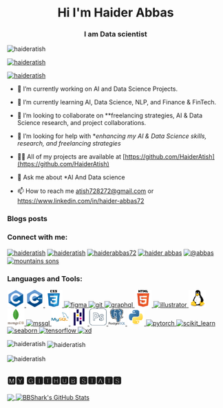 <h1 align="center">Hi
 I'm Haider Abbas </h1>
<h3 align="center">I am Data scientist </h3>

<p align="left"> <img src="https://komarev.com/ghpvc/?username=haideratish&label=Profile%20views&color=0e75b6&style=flat" alt="haideratish" /> </p>

<p align="left"> <a href="https://github.com/ryo-ma/github-profile-trophy"><img src="https://github-profile-trophy.vercel.app/?username=haideratish" alt="haideratish" /></a> </p>

<p align="left"> <a href="https://twitter.com/haideratish" target="blank"><img src="https://img.shields.io/twitter/follow/haideratish?logo=twitter&style=for-the-badge" alt="haideratish" /></a> </p>

- 🔭 I’m currently working on AI and Data Science Projects.

- 🌱 I’m currently learning AI, Data Science, NLP, and Finance & FinTech.

- 👯 I’m looking to collaborate on **freelancing strategies, AI & Data Science research, and project collaborations.

- 🤝 I’m looking for help with **enhancing my AI & Data Science skills, research, and freelancing strategies*

- 👨‍💻 All of my projects are available at [https://github.com/HaiderAtish](https://github.com/HaiderAtish)

- 💬 Ask me about *AI And Data science

- 📫 How to reach me atish728272@gmail.com or https://www.linkedin.com/in/haider-abbas72

### Blogs posts
<!-- BLOG-POST-LIST:START -->
<!-- BLOG-POST-LIST:END -->

<h3 align="left">Connect with me:</h3>
<p align="left">
<a href="https://dev.to/haideratish" target="blank"><img align="center" src="https://raw.githubusercontent.com/rahuldkjain/github-profile-readme-generator/master/src/images/icons/Social/devto.svg" alt="haideratish" height="30" width="40" /></a>
<a href="https://twitter.com/haideratish" target="blank"><img align="center" src="https://raw.githubusercontent.com/rahuldkjain/github-profile-readme-generator/master/src/images/icons/Social/twitter.svg" alt="haideratish" height="30" width="40" /></a>
<a href="https://linkedin.com/in/haiderabbas72" target="blank"><img align="center" src="https://raw.githubusercontent.com/rahuldkjain/github-profile-readme-generator/master/src/images/icons/Social/linked-in-alt.svg" alt="haiderabbas72" height="30" width="40" /></a>
<a href="https://kaggle.com/haider abbas" target="blank"><img align="center" src="https://raw.githubusercontent.com/rahuldkjain/github-profile-readme-generator/master/src/images/icons/Social/kaggle.svg" alt="haider abbas" height="30" width="40" /></a>
<a href="https://medium.com/@abbas" target="blank"><img align="center" src="https://raw.githubusercontent.com/rahuldkjain/github-profile-readme-generator/master/src/images/icons/Social/medium.svg" alt="@abbas" height="30" width="40" /></a>
<a href="https://www.youtube.com/c/mountains sons" target="blank"><img align="center" src="https://raw.githubusercontent.com/rahuldkjain/github-profile-readme-generator/master/src/images/icons/Social/youtube.svg" alt="mountains sons" height="30" width="40" /></a>
</p>

<h3 align="left">Languages and Tools:</h3>
<p align="left"> <a href="https://www.cprogramming.com/" target="_blank" rel="noreferrer"> <img src="https://raw.githubusercontent.com/devicons/devicon/master/icons/c/c-original.svg" alt="c" width="40" height="40"/> </a> <a href="https://www.w3schools.com/cpp/" target="_blank" rel="noreferrer"> <img src="https://raw.githubusercontent.com/devicons/devicon/master/icons/cplusplus/cplusplus-original.svg" alt="cplusplus" width="40" height="40"/> </a> <a href="https://www.w3schools.com/css/" target="_blank" rel="noreferrer"> <img src="https://raw.githubusercontent.com/devicons/devicon/master/icons/css3/css3-original-wordmark.svg" alt="css3" width="40" height="40"/> </a> <a href="https://www.figma.com/" target="_blank" rel="noreferrer"> <img src="https://www.vectorlogo.zone/logos/figma/figma-icon.svg" alt="figma" width="40" height="40"/> </a> <a href="https://git-scm.com/" target="_blank" rel="noreferrer"> <img src="https://www.vectorlogo.zone/logos/git-scm/git-scm-icon.svg" alt="git" width="40" height="40"/> </a> <a href="https://graphql.org" target="_blank" rel="noreferrer"> <img src="https://www.vectorlogo.zone/logos/graphql/graphql-icon.svg" alt="graphql" width="40" height="40"/> </a> <a href="https://www.w3.org/html/" target="_blank" rel="noreferrer"> <img src="https://raw.githubusercontent.com/devicons/devicon/master/icons/html5/html5-original-wordmark.svg" alt="html5" width="40" height="40"/> </a> <a href="https://www.adobe.com/in/products/illustrator.html" target="_blank" rel="noreferrer"> <img src="https://www.vectorlogo.zone/logos/adobe_illustrator/adobe_illustrator-icon.svg" alt="illustrator" width="40" height="40"/> </a> <a href="https://www.linux.org/" target="_blank" rel="noreferrer"> <img src="https://raw.githubusercontent.com/devicons/devicon/master/icons/linux/linux-original.svg" alt="linux" width="40" height="40"/> </a> <a href="https://www.mongodb.com/" target="_blank" rel="noreferrer"> <img src="https://raw.githubusercontent.com/devicons/devicon/master/icons/mongodb/mongodb-original-wordmark.svg" alt="mongodb" width="40" height="40"/> </a> <a href="https://www.microsoft.com/en-us/sql-server" target="_blank" rel="noreferrer"> <img src="https://www.svgrepo.com/show/303229/microsoft-sql-server-logo.svg" alt="mssql" width="40" height="40"/> </a> <a href="https://www.mysql.com/" target="_blank" rel="noreferrer"> <img src="https://raw.githubusercontent.com/devicons/devicon/master/icons/mysql/mysql-original-wordmark.svg" alt="mysql" width="40" height="40"/> </a> <a href="https://pandas.pydata.org/" target="_blank" rel="noreferrer"> <img src="https://raw.githubusercontent.com/devicons/devicon/2ae2a900d2f041da66e950e4d48052658d850630/icons/pandas/pandas-original.svg" alt="pandas" width="40" height="40"/> </a> <a href="https://www.photoshop.com/en" target="_blank" rel="noreferrer"> <img src="https://raw.githubusercontent.com/devicons/devicon/master/icons/photoshop/photoshop-line.svg" alt="photoshop" width="40" height="40"/> </a> <a href="https://www.postgresql.org" target="_blank" rel="noreferrer"> <img src="https://raw.githubusercontent.com/devicons/devicon/master/icons/postgresql/postgresql-original-wordmark.svg" alt="postgresql" width="40" height="40"/> </a> <a href="https://www.python.org" target="_blank" rel="noreferrer"> <img src="https://raw.githubusercontent.com/devicons/devicon/master/icons/python/python-original.svg" alt="python" width="40" height="40"/> </a> <a href="https://pytorch.org/" target="_blank" rel="noreferrer"> <img src="https://www.vectorlogo.zone/logos/pytorch/pytorch-icon.svg" alt="pytorch" width="40" height="40"/> </a> <a href="https://scikit-learn.org/" target="_blank" rel="noreferrer"> <img src="https://upload.wikimedia.org/wikipedia/commons/0/05/Scikit_learn_logo_small.svg" alt="scikit_learn" width="40" height="40"/> </a> <a href="https://seaborn.pydata.org/" target="_blank" rel="noreferrer"> <img src="https://seaborn.pydata.org/_images/logo-mark-lightbg.svg" alt="seaborn" width="40" height="40"/> </a> <a href="https://www.tensorflow.org" target="_blank" rel="noreferrer"> <img src="https://www.vectorlogo.zone/logos/tensorflow/tensorflow-icon.svg" alt="tensorflow" width="40" height="40"/> </a> <a href="https://www.adobe.com/products/xd.html" target="_blank" rel="noreferrer"> <img src="https://cdn.worldvectorlogo.com/logos/adobe-xd.svg" alt="xd" width="40" height="40"/> </a> </p>

<p><img align="left" src="https://github-readme-stats.vercel.app/api/top-langs?username=haideratish&show_icons=true&locale=en&layout=compact" alt="haideratish" /></p>

<p>&nbsp;<img align="center" src="https://github-readme-stats.vercel.app/api?username=haideratish&show_icons=true&locale=en" alt="haideratish" /></p>

<p><img align="center" src="https://github-readme-streak-stats.herokuapp.com/?user=haideratish&" alt="haideratish" /></p>

## 🅼🆈 🅶🅸🆃🅷🆄🅱 🆂🆃🅰🆃🆂

<p>
  <a href="https://github.com/https://github.com/haider-abbas72" >
    <img align="center" src="https://github-readme-stats.vercel.app/api/top-langs/?layout=compact&username=haider-abbas72&hide=java,html,CSS&title_color=ffffff&text_color=c9cacc&icon_color=2bbc8a&bg_color=1d1f21" height="180px"/>
  </a>
  <a href="https://github.com/https://github.com/haider-abbas72" >
    <img align="center" src="https://github-readme-stats.vercel.app/api?username=haider-abbas72&show_icons=true&line_height=27&count_private=true&title_color=ffffff&text_color=c9cacc&icon_color=2bbc8a&bg_color=1d1f21" alt="BBShark's GitHub Stats" height="180px"/>
  </a>
 </p>
  
